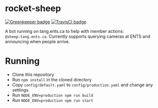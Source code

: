 # rocket-sheep

[![Greenkeeper badge](https://badges.greenkeeper.io/ENTS-Source/rocket-sheep.svg)](https://greenkeeper.io/) 
[![TravisCI badge](https://travis-ci.org/ENTS-Source/rocket-sheep.svg?branch=master)](https://travis-ci.org/ENTS-Source/rocket-sheep)

A bot running on tang.ents.ca to help with member actions: `@sheep:tang.ents.ca`. Currently supports querying cameras at ENTS and announcing when people arrive.

# Running

* Clone this repository
* Run `npm install` in the cloned directory
* Copy `config/default.yaml` to `config/production.yaml` and change any settings.
* Run `NODE_ENV=production npm run build`
* Run `NODE_ENV=production npm run start`
